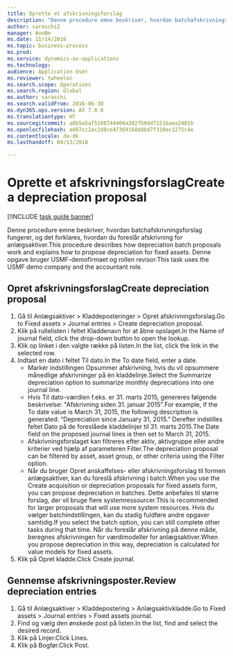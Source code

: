 ```yaml
--- 
title: Oprette et afskrivningsforslag
description: "Denne procedure emne beskriver, hvordan batchafskrivningsforslag fungerer, og det forklares, hvordan du foreslår afskrivning for anlægsaktiver."
author: saraschi2
manager: AnnBe
ms.date: 11/14/2016
ms.topic: business-process
ms.prod: 
ms.service: dynamics-ax-applications
ms.technology: 
audience: Application User
ms.reviewer: twheeloc
ms.search.scope: Operations
ms.search.region: Global
ms.author: saraschi
ms.search.validFrom: 2016-06-30
ms.dyn365.ops.version: AX 7.0.0
ms.translationtype: HT
ms.sourcegitcommit: a8b5a5af5108744406a3d2fb84d7151baea2481b
ms.openlocfilehash: ad87cc2ac2d8ce47369168ddbd7f310ec1275c4e
ms.contentlocale: da-dk
ms.lasthandoff: 04/13/2018

---
```

# <a name="create-a-depreciation-proposal"></a><span data-ttu-id="6b0b5-103">Oprette et afskrivningsforslag</span><span class="sxs-lookup"><span data-stu-id="6b0b5-103">Create a depreciation proposal</span></span>

[!INCLUDE [task guide banner](../../includes/task-guide-banner.md)]

<span data-ttu-id="6b0b5-104">Denne procedure emne beskriver, hvordan batchafskrivningsforslag fungerer, og det forklares, hvordan du foreslår afskrivning for anlægsaktiver.</span><span class="sxs-lookup"><span data-stu-id="6b0b5-104">This procedure describes how depreciation batch proposals work and explains how to propose depreciation for fixed assets.</span></span> <span data-ttu-id="6b0b5-105">Denne opgave bruger USMF-demofirmaet og rollen revisor.</span><span class="sxs-lookup"><span data-stu-id="6b0b5-105">This task uses the USMF demo company and the accountant role.</span></span>


## <a name="create-depreciation-proposal"></a><span data-ttu-id="6b0b5-106">Opret afskrivningsforslag</span><span class="sxs-lookup"><span data-stu-id="6b0b5-106">Create depreciation proposal</span></span>
1. <span data-ttu-id="6b0b5-107">Gå til Anlægsaktiver > Kladdeposteringer > Opret afskrivningsforslag.</span><span class="sxs-lookup"><span data-stu-id="6b0b5-107">Go to Fixed assets > Journal entries > Create depreciation proposal.</span></span>
2. <span data-ttu-id="6b0b5-108">Klik på rullelisten i feltet Kladdenavn for at åbne opslaget.</span><span class="sxs-lookup"><span data-stu-id="6b0b5-108">In the Name of journal field, click the drop-down button to open the lookup.</span></span>
3. <span data-ttu-id="6b0b5-109">Klik op linket i den valgte række på listen.</span><span class="sxs-lookup"><span data-stu-id="6b0b5-109">In the list, click the link in the selected row.</span></span>
4. <span data-ttu-id="6b0b5-110">Indtast en dato i feltet Til dato.</span><span class="sxs-lookup"><span data-stu-id="6b0b5-110">In the To date field, enter a date.</span></span>
    * <span data-ttu-id="6b0b5-111">Markér indstillingen Opsummer afskrivning, hvis du vil opsummere månedlige afskrivninger på én kladdelinje.</span><span class="sxs-lookup"><span data-stu-id="6b0b5-111">Select the Summarize depreciation option to summarize monthly depreciations into one journal line.</span></span>  
    * <span data-ttu-id="6b0b5-112">Hvis Til dato-værdien f.eks. er 31. marts 2015, genereres følgende beskrivelse: "Afskrivning siden 31. januar 2015".</span><span class="sxs-lookup"><span data-stu-id="6b0b5-112">For example, if the To date value is March 31, 2015, the following description is generated: “Depreciation since January 31, 2015.”</span></span> <span data-ttu-id="6b0b5-113">Derefter indstilles feltet Dato på de foreslåede kladdelinjer til 31. marts 2015.</span><span class="sxs-lookup"><span data-stu-id="6b0b5-113">The Date field on the proposed journal lines is then set to March 31, 2015.</span></span>  
    * <span data-ttu-id="6b0b5-114">Afskrivningsforslaget kan filtreres efter aktiv, aktivgruppe eller andre kriterier ved hjælp af parameteren Filter.</span><span class="sxs-lookup"><span data-stu-id="6b0b5-114">The depreciation proposal can be filtered by asset, asset group, or other criteria using the Filter option.</span></span>  
    * <span data-ttu-id="6b0b5-115">Når du bruger Opret anskaffelses- eller afskrivningsforslag til formen anlægsaktiver, kan du foreslå afskrivning i batch.</span><span class="sxs-lookup"><span data-stu-id="6b0b5-115">When you use the Create acquisition or depreciation proposals for fixed assets form, you can propose depreciation in batches.</span></span> <span data-ttu-id="6b0b5-116">Dette anbefales til større forslag, der vil bruge flere systemressourcer.</span><span class="sxs-lookup"><span data-stu-id="6b0b5-116">This is recommended for larger proposals that will use more system resources.</span></span> <span data-ttu-id="6b0b5-117">Hvis du vælger batchindstillingen, kan du stadig fuldføre andre opgaver samtidig.</span><span class="sxs-lookup"><span data-stu-id="6b0b5-117">If you select the batch option, you can still complete other tasks during that time.</span></span> <span data-ttu-id="6b0b5-118">Når du foreslår afskrivning på denne måde, beregnes afskrivningen for værdimodeller for anlægsaktiver.</span><span class="sxs-lookup"><span data-stu-id="6b0b5-118">When you propose depreciation in this way, depreciation is calculated for value models for fixed assets.</span></span>  
5. <span data-ttu-id="6b0b5-119">Klik på Opret kladde.</span><span class="sxs-lookup"><span data-stu-id="6b0b5-119">Click Create journal.</span></span>

## <a name="review-depreciation-entries"></a><span data-ttu-id="6b0b5-120">Gennemse afskrivningsposter.</span><span class="sxs-lookup"><span data-stu-id="6b0b5-120">Review depreciation entries</span></span>
1. <span data-ttu-id="6b0b5-121">Gå til Anlægsaktiver > Kladdepostering > Anlægsaktivkladde.</span><span class="sxs-lookup"><span data-stu-id="6b0b5-121">Go to Fixed assets > Journal entries > Fixed assets journal.</span></span>
2. <span data-ttu-id="6b0b5-122">Find og vælg den ønskede post på listen.</span><span class="sxs-lookup"><span data-stu-id="6b0b5-122">In the list, find and select the desired record.</span></span>
3. <span data-ttu-id="6b0b5-123">Klik på Linjer.</span><span class="sxs-lookup"><span data-stu-id="6b0b5-123">Click Lines.</span></span>
4. <span data-ttu-id="6b0b5-124">Klik på Bogfør.</span><span class="sxs-lookup"><span data-stu-id="6b0b5-124">Click Post.</span></span>


